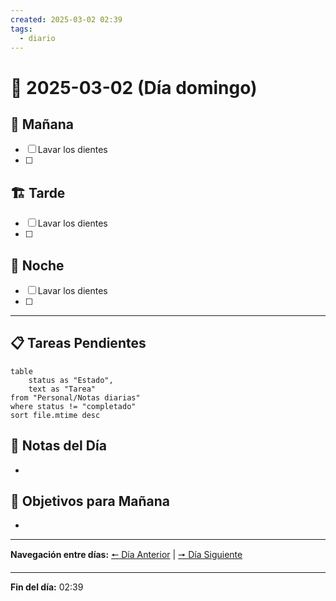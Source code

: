 ```yaml
---
created: 2025-03-02 02:39
tags:
  - diario
---
```


# 📅 2025-03-02 (Día domingo)

## 🌅 **Mañana**
- [ ] Lavar los dientes
- [ ] 

## 🏗️ **Tarde**
- [ ] Lavar los dientes
- [ ] 

## 🌙 **Noche**
- [ ] Lavar los dientes
- [ ] 

---

## 📋 **Tareas Pendientes**

```dataview
table 
    status as "Estado", 
    text as "Tarea"
from "Personal/Notas diarias" 
where status != "completado"
sort file.mtime desc
```

## 📝 **Notas del Día**
- 

## 🎯 **Objetivos para Mañana**
- 

---

**Navegación entre días:**
[🠔 Día Anterior](2025-03-01) | [🠖 Día Siguiente](2025-03-03)

---

**Fin del día:** 02:39